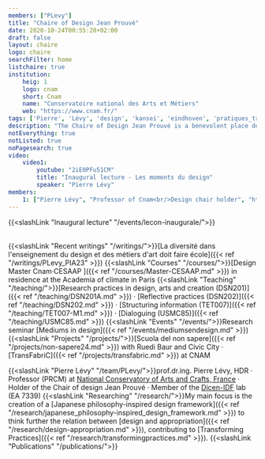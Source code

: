 ```yaml
---
members: ["PLevy"]
title: "Chaire of Design Jean Prouvé"
date: 2020-10-24T00:55:28+02:00
draft: false
layout: chaire
logo: chaire
searchFilter: home
listchaire: true
institution:
    heig: 1
    logo: cnam
    short: Cnam
    name: "Conservatoire national des Arts et Métiers"
    web: "https://www.cnam.fr/"
tags: ['Pierre', 'Lévy', 'design', 'kansei', 'eindhoven', 'pratiques_transformatives']
description: "The Chaire of Design Jean Prouvé is a benevolent place dedicated to the development of design practice and research. It is committed to a program combining research, teaching and design projects, with a view to transformation through reflexive practices in everyday life."
notEverything: true
notListed: true
noPagesearch: true
video:
    video1:
        youtube: "2iE0PFu51CM"
        title: "Inaugural lecture - Les moments du design"
        speaker: "Pierre Lévy"
members:
    1: ["Pierre Lévy", "Professor of Cnam<br/>Design chair holder", "https://live.staticflickr.com/65535/51393282608_d943089e8d.jpg", "/"]
---
```


{{<slashLink "Inaugural lecture" "/events/lecon-inaugurale/">}}

&nbsp;  
{{<slashLink "Recent writings" "/writings/">}}[La diversité dans l'enseignement du design et des métiers d'art doit faire école]({{< ref "/writings/PLevy_PIA23" >}})
{{<slashLink "Courses" "/courses/">}}[Design Master Cnam·CESAAP ]({{< ref "/courses/Master-CESAAP.md" >}}) in residence at the Academia of climate in Paris
{{<slashLink "Teaching" "/teaching/">}}[Research practices in design, arts and creation (DSN201)]({{< ref "/teaching/DSN201A.md" >}}) · [Reflective practices (DSN202)]({{< ref "/teaching/DSN202.md" >}}) · [Structuring information (TET007)]({{< ref "/teaching/TET007-M1.md" >}}) · [Dialoguing (USMC85)]({{< ref "/teaching/USMC85.md" >}})
{{<slashLink "Events" "/events/">}}Research seminar [Mediums in design]({{< ref "/events/mediumsendesign.md" >}})
{{<slashLink "Projects" "/projects/">}}[Scuola del non sapere]({{< ref "/projects/non-sapere24.md" >}}) with Ruedi Baur and Civic City · [TransFabriC]({{< ref "/projects/transfabric.md" >}}) at CNAM


{{<slashLink "Pierre Lévy" "/team/PLevy/">}}prof.dr.ing. Pierre Lévy, HDR · Professor (PRCM) at [National Conservatory of Arts and Crafts, France](https://www.cnam.fr) · Holder of the Chair of design Jean Prouvé · Member of the [Dicen-IDF](https://www.dicen-idf.org/) lab (EA 7339)
{{<slashLink "Researching" "/research/">}}My main focus is the creation of a [Japanese philosophy-inspired design framework]({{< ref "/research/japanese_philosophy-inspired_design_framework.md" >}}) to think further the relation between [design and appropriation]({{< ref "/research/design-appropriation.md" >}}), contributing to [Transforming Practices]({{< ref "/research/transformingpractices.md" >}}).&nbsp;{{<slashLink "Publications" "/publications/">}}